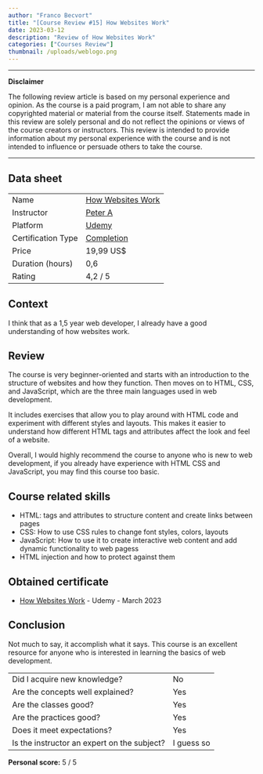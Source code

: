 ```yaml
---
author: "Franco Becvort"
title: "[Course Review #15] How Websites Work"
date: 2023-03-12
description: "Review of How Websites Work"
categories: ["Courses Review"]
thumbnail: /uploads/weblogo.png
---
```


---

**Disclaimer**

The following review article is based on my personal experience and opinion. As the course is a paid program, I am not able to share any copyrighted material or material from the course itself. Statements made in this review are solely personal and do not reflect the opinions or views of the course creators or instructors. This review is intended to provide information about my personal experience with the course and is not intended to influence or persuade others to take the course.

---

## Data sheet

|                    |                                                                                                   |
| ------------------ | ------------------------------------------------------------------------------------------------- |
| Name               | [How Websites Work](https://www.udemy.com/course/how-websites-work/)                              |
| Instructor         | [Peter A](https://www.udemy.com/user/peter-1943/)                                                 |
| Platform           | [Udemy](https://www.udemy.com/)                                                                   |
| Certification Type | [Completion](https://support.udemy.com/hc/en-us/sections/360011037194-Certificates-of-Completion) |
| Price              | 19,99 US$                                                                                         |
| Duration \(hours\) | 0,6                                                                                               |
| Rating             | 4,2 / 5                                                                                           |

## Context

I think that as a 1,5 year web developer, I already have a good understanding of how websites work.

## Review

The course is very beginner-oriented and starts with an introduction to the structure of websites and how they function. Then moves on to HTML, CSS, and JavaScript, which are the three main languages used in web development.

It includes exercises that allow you to play around with HTML code and experiment with different styles and layouts. This makes it easier to understand how different HTML tags and attributes affect the look and feel of a website.

Overall, I would highly recommend the course to anyone who is new to web development, if you already have experience with HTML CSS and JavaScript, you may find this course too basic.

## Course related skills

- HTML: tags and attributes to structure content and create links between pages
- CSS: How to use CSS rules to change font styles, colors, layouts
- JavaScript: How to use it to create interactive web content and add dynamic functionality to web pagess
- HTML injection and how to protect against them

## Obtained certificate

- [How Websites Work](https://udemy-certificate.s3.amazonaws.com/pdf/UC-e80126aa-2e69-4dc1-8920-4a99ccb5b86d.pdf) - Udemy - March 2023

## Conclusion

Not much to say, it accomplish what it says. This course is an excellent resource for anyone who is interested in learning the basics of web development.

|                                             |            |
| ------------------------------------------- | ---------- |
| Did I acquire new knowledge?                | No         |
| Are the concepts well explained?            | Yes        |
| Are the classes good?                       | Yes        |
| Are the practices good?                     | Yes        |
| Does it meet expectations?                  | Yes        |
| Is the instructor an expert on the subject? | I guess so |

**Personal score:** 5 / 5
